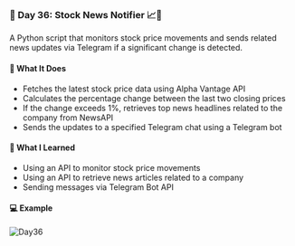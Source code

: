 ### 📅 Day 36: Stock News Notifier 📈📰

A Python script that monitors stock price movements and sends related news updates via Telegram if a significant change is detected.

#### 🧠 What It Does
- Fetches the latest stock price data using Alpha Vantage API  
- Calculates the percentage change between the last two closing prices  
- If the change exceeds 1%, retrieves top news headlines related to the company from NewsAPI  
- Sends the updates to a specified Telegram chat using a Telegram bot  

#### 📝 What I Learned
- Using an API to monitor stock price movements  
- Using an API to retrieve news articles related to a company  
- Sending messages via Telegram Bot API  

#### 💻 Example
![Day36](https://github.com/user-attachments/assets/8aa7147b-0028-4360-80e6-223746c2c373)
